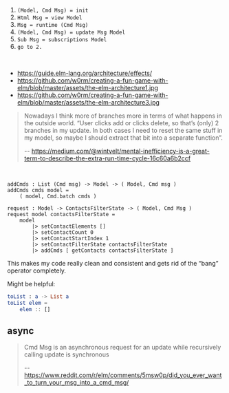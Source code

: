 1. `(Model, Cmd Msg) = init`
2. `Html Msg = view Model`
3. `Msg = runtime (Cmd Msg)`
4. `(Model, Cmd Msg) = update Msg Model`
5. `Sub Msg = subscriptions Model`
6. `go to 2.`

<br>

- https://guide.elm-lang.org/architecture/effects/
- https://github.com/w0rm/creating-a-fun-game-with-elm/blob/master/assets/the-elm-architecture1.jpg
- https://github.com/w0rm/creating-a-fun-game-with-elm/blob/master/assets/the-elm-architecture3.jpg

>Nowadays I think more of branches more in terms of what happens in the outside world. “User clicks add or clicks delete, so that’s (only) 2 branches in my update. In both cases I need to reset the same stuff in my model, so maybe I should extract that bit into a separate function”.
>
>-- https://medium.com/@wintvelt/mental-inefficiency-is-a-great-term-to-describe-the-extra-run-time-cycle-16c60a6b2ccf

<br>

```
addCmds : List (Cmd msg) -> Model -> ( Model, Cmd msg )
addCmds cmds model =
    ( model, Cmd.batch cmds )
    
request : Model -> ContactsFilterState -> ( Model, Cmd Msg )
request model contactsFilterState =
    model
        |> setContactElements []
        |> setContactCount 0
        |> setContactStartIndex 1
        |> setContactFilterState contactsFilterState
        |> addCmds [ getContacts contactsFilterState ]
```

This makes my code really clean and consistent and gets rid of the “bang” operator completely.


Might be helpful:

```elm
toList : a -> List a
toList elem =
    elem :: []
```

## async

>Cmd Msg is an asynchronous request for an update while recursively calling update is synchronous
>
>-- https://www.reddit.com/r/elm/comments/5msw0p/did_you_ever_want_to_turn_your_msg_into_a_cmd_msg/
